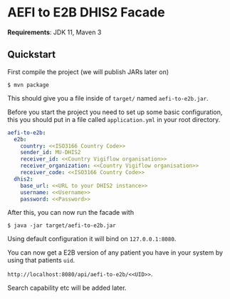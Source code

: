 # AEFI to E2B DHIS2 Facade

**Requirements**: JDK 11, Maven 3

## Quickstart

First compile the project (we will publish JARs later on)

```shell
$ mvn package
```

This should give you a file inside of `target/` named `aefi-to-e2b.jar`.

Before you start the project you need to set up some basic configuration, this you should put in a file called `application.yml` in your root directory.

```yaml
aefi-to-e2b:
  e2b:
    country: <<ISO3166 Country Code>>
    sender_id: MU-DHIS2
    receiver_id: <<Country Vigiflow organisation>>
    receiver_organization: <<Country Vigiflow organisation>>
    receiver_code: <<ISO3166 Country Code>>
  dhis2:
    base_url: <<URL to your DHIS2 instance>>
    username: <<Username>>
    password: <<Password>>
```

After this, you can now run the facade with

```shell
$ java -jar target/aefi-to-e2b.jar
```

Using default configuration it will bind on `127.0.0.1:8080`.

You can now get a E2B version of any patient you have in your system by using that patients `uid`.

`http://localhost:8080/api/aefi-to-e2b/<<UID>>`.

Search capability etc will be added later.
